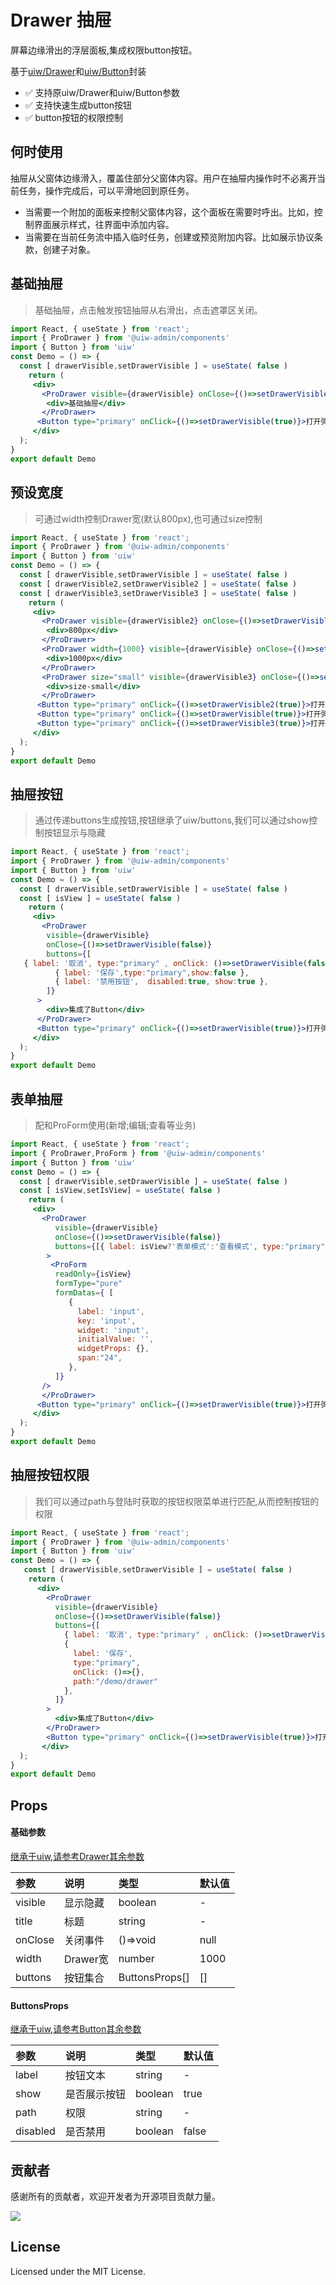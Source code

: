 # Drawer 抽屉
屏幕边缘滑出的浮层面板,集成权限button按钮。

基于[uiw/Drawer](https://uiwjs.github.io/#/components/drawer)和[uiw/Button](https://uiwjs.github.io/#/components/button)封装
- ✅  支持原uiw/Drawer和uiw/Button参数
- ✅  支持快速生成button按钮
- ✅  button按钮的权限控制

## 何时使用
抽屉从父窗体边缘滑入，覆盖住部分父窗体内容。用户在抽屉内操作时不必离开当前任务，操作完成后，可以平滑地回到原任务。
- 当需要一个附加的面板来控制父窗体内容，这个面板在需要时呼出。比如，控制界面展示样式，往界面中添加内容。
- 当需要在当前任务流中插入临时任务，创建或预览附加内容。比如展示协议条款，创建子对象。
<!--ProDrawer-->

## 基础抽屉
> 基础抽屉，点击触发按钮抽屉从右滑出，点击遮罩区关闭。
<!--rehype:bgWhite=true&codeSandbox=true&codePen=true-->
```jsx mdx:preview
import React, { useState } from 'react';
import { ProDrawer } from '@uiw-admin/components'
import { Button } from 'uiw'
const Demo = () => {
  const [ drawerVisible,setDrawerVisible ] = useState( false )
    return (
     <div>
       <ProDrawer visible={drawerVisible} onClose={()=>setDrawerVisible(false)}>
        <div>基础抽屉</div>
       </ProDrawer>
      <Button type="primary" onClick={()=>setDrawerVisible(true)}>打开弹框</Button>
     </div>
  );
}
export default Demo
```
## 预设宽度
> 可通过width控制Drawer宽(默认800px),也可通过size控制
<!--rehype:bgWhite=true&codeSandbox=true&codePen=true-->
```jsx mdx:preview
import React, { useState } from 'react';
import { ProDrawer } from '@uiw-admin/components'
import { Button } from 'uiw'
const Demo = () => {
  const [ drawerVisible,setDrawerVisible ] = useState( false )
  const [ drawerVisible2,setDrawerVisible2 ] = useState( false )
  const [ drawerVisible3,setDrawerVisible3 ] = useState( false )
    return (
     <div>
       <ProDrawer visible={drawerVisible2} onClose={()=>setDrawerVisible2(false)}>
        <div>800px</div>
       </ProDrawer>
       <ProDrawer width={1000} visible={drawerVisible} onClose={()=>setDrawerVisible(false)}>
        <div>1000px</div>
       </ProDrawer>
       <ProDrawer size="small" visible={drawerVisible3} onClose={()=>setDrawerVisible3(false)}>
        <div>size-small</div>
       </ProDrawer>
      <Button type="primary" onClick={()=>setDrawerVisible2(true)}>打开弹框(800px)</Button>
      <Button type="primary" onClick={()=>setDrawerVisible(true)}>打开弹框(1000px)</Button>
      <Button type="primary" onClick={()=>setDrawerVisible3(true)}>打开弹框(size-small)</Button>
     </div>
  );
}
export default Demo
```
## 抽屉按钮
>通过传递buttons生成按钮,按钮继承了uiw/buttons,我们可以通过show控制按钮显示与隐藏
<!--rehype:bgWhite=true&codeSandbox=true&codePen=true-->
```jsx mdx:preview
import React, { useState } from 'react';
import { ProDrawer } from '@uiw-admin/components'
import { Button } from 'uiw'
const Demo = () => {
  const [ drawerVisible,setDrawerVisible ] = useState( false )
  const [ isView ] = useState( false )
    return (
     <div>
       <ProDrawer
        visible={drawerVisible}
        onClose={()=>setDrawerVisible(false)}
        buttons={[
   { label: '取消', type:"primary" , onClick: ()=>setDrawerVisible(false) },
          { label: '保存',type:"primary",show:false },
          { label: '禁用按钮',  disabled:true, show:true },
        ]}
      >
        <div>集成了Button</div>
      </ProDrawer>
      <Button type="primary" onClick={()=>setDrawerVisible(true)}>打开弹框</Button>
     </div>
  );
}
export default Demo
```

## 表单抽屉
> 配和ProForm使用(新增;编辑;查看等业务)
<!--rehype:bgWhite=true&codeSandbox=true&codePen=true-->
```jsx mdx:preview
import React, { useState } from 'react';
import { ProDrawer,ProForm } from '@uiw-admin/components'
import { Button } from 'uiw'
const Demo = () => {
  const [ drawerVisible,setDrawerVisible ] = useState( false )
  const [ isView,setIsView] = useState( false )
    return (
     <div>
       <ProDrawer 
          visible={drawerVisible} 
          onClose={()=>setDrawerVisible(false)}
          buttons={[{ label: isView?'表单模式':'查看模式', type:"primary" , onClick:()=>setIsView(!isView)}]}
        >
         <ProForm
          readOnly={isView}
          formType="pure"
          formDatas={ [
             {
               label: 'input',
               key: 'input',
               widget: 'input',
               initialValue: '',
               widgetProps: {},
               span:"24",
             },
          ]}
       />
       </ProDrawer>
      <Button type="primary" onClick={()=>setDrawerVisible(true)}>打开弹框</Button>
     </div>
  );
}
export default Demo
```

## 抽屉按钮权限
> 我们可以通过path与登陆时获取的按钮权限菜单进行匹配,从而控制按钮的权限
<!--rehype:bgWhite=true&codeSandbox=true&codePen=true-->
```jsx mdx:preview
import React, { useState } from 'react';
import { ProDrawer } from '@uiw-admin/components'
import { Button } from 'uiw'
const Demo = () => {
   const [ drawerVisible,setDrawerVisible ] = useState( false )
    return (
      <div>
        <ProDrawer
          visible={drawerVisible}
          onClose={()=>setDrawerVisible(false)}
          buttons={[
            { label: '取消', type:"primary" , onClick: ()=>setDrawerVisible(false) },
            {
              label: '保存',
              type:"primary",
              onClick: ()=>{},
              path:"/demo/drawer"
            },
          ]}
        >
          <div>集成了Button</div>
        </ProDrawer>
        <Button type="primary" onClick={()=>setDrawerVisible(true)}>打开弹框</Button>
       </div>
  );
}
export default Demo
```



## Props

#### 基础参数
[继承于uiw,请参考Drawer其余参数](https://uiwjs.github.io/#/components/drawer)

| 参数    | 说明     | 类型           | 默认值 |
| :------ | :------- | :------------- | :----- |
| visible | 显示隐藏 | boolean        | -      |
| title   | 标题     | string         | -     |
| onClose | 关闭事件 | ()=>void       | null   |
| width   | Drawer宽 | number         | 1000   |
| buttons | 按钮集合 | ButtonsProps[] | []     |


#### ButtonsProps
[继承于uiw,请参考Button其余参数](https://uiwjs.github.io/#/components/button)

| 参数     | 说明         | 类型    | 默认值 |
| :------- | :----------- | :------ | :----- |
| label    | 按钮文本     | string  | -      |
| show     | 是否展示按钮 | boolean | true   |
| path     | 权限         | string  | -      |
| disabled | 是否禁用     | boolean | false  |




## 贡献者

感谢所有的贡献者，欢迎开发者为开源项目贡献力量。

<a href="https://github.com/uiwjs/uiw-admin/graphs/contributors">
  <img src="https://uiwjs.github.io/uiw-admin/CONTRIBUTORS.svg" />
</a>

## License

Licensed under the MIT License.